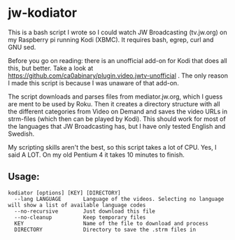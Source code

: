 # jw-kodiator

This is a bash script I wrote so I could watch JW Broadcasting (tv.jw.org) on my Raspberry pi running Kodi (XBMC). It requires bash, egrep, curl and GNU sed.

Before you go on reading: there is an unofficial add-on for Kodi that does all this, but better. Take a look at https://github.com/ca0abinary/plugin.video.jwtv-unofficial . The only reason I made this script is because I was unaware of that add-on.

The script downloads and parses files from mediator.jw.org, which I guess are ment to be used by Roku. Then it creates a directory structure with all the different categories from Video on Demand and saves the video URLs in strm-files (which then can be played by Kodi). This should work for most of the languages that JW Broadcasting has, but I have only tested English and Swedish.

My scripting skills aren't the best, so this script takes a lot of CPU. Yes, I said A LOT. On my old Pentium 4 it takes 10 minutes to finish.

## Usage:
    kodiator [options] [KEY] [DIRECTORY]
      --lang LANGUAGE       Language of the videos. Selecting no language will show a list of available language codes
      --no-recursive        Just download this file
      --no-cleanup          Keep temporary files
      KEY                   Name of the file to download and process
      DIRECTORY             Directory to save the .strm files in


